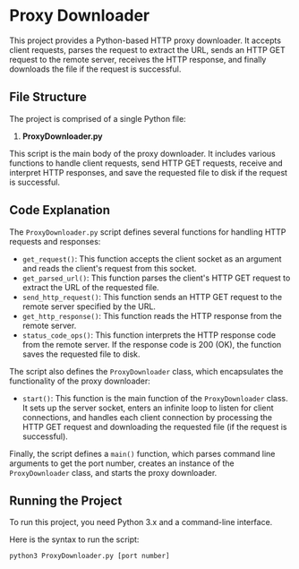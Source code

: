# Proxy Downloader

This project provides a Python-based HTTP proxy downloader. It accepts client requests, parses the request to extract the URL, sends an HTTP GET request to the remote server, receives the HTTP response, and finally downloads the file if the request is successful.

## File Structure

The project is comprised of a single Python file:

1. **ProxyDownloader.py**

This script is the main body of the proxy downloader. It includes various functions to handle client requests, send HTTP GET requests, receive and interpret HTTP responses, and save the requested file to disk if the request is successful.

## Code Explanation

The `ProxyDownloader.py` script defines several functions for handling HTTP requests and responses:

- `get_request()`: This function accepts the client socket as an argument and reads the client's request from this socket.
- `get_parsed_url()`: This function parses the client's HTTP GET request to extract the URL of the requested file.
- `send_http_request()`: This function sends an HTTP GET request to the remote server specified by the URL.
- `get_http_response()`: This function reads the HTTP response from the remote server.
- `status_code_ops()`: This function interprets the HTTP response code from the remote server. If the response code is 200 (OK), the function saves the requested file to disk.

The script also defines the `ProxyDownloader` class, which encapsulates the functionality of the proxy downloader:

- `start()`: This function is the main function of the `ProxyDownloader` class. It sets up the server socket, enters an infinite loop to listen for client connections, and handles each client connection by processing the HTTP GET request and downloading the requested file (if the request is successful).

Finally, the script defines a `main()` function, which parses command line arguments to get the port number, creates an instance of the `ProxyDownloader` class, and starts the proxy downloader.

## Running the Project

To run this project, you need Python 3.x and a command-line interface.

Here is the syntax to run the script:

`python3 ProxyDownloader.py [port number]`
